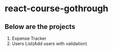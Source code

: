 # react-course-gothrough

## Below are the projects
01. Expense Tracker
02. Users List(Add users with validation)
